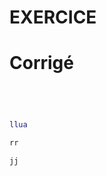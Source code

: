 # EXERCICE

# Corrigé

<div class="tabbed-blocks">

```c
```

```matlab
```

```py
```

```dart
```

```lua
llua
```

```rust
rr
```

```js
jj
```

```sh
```

</div>
